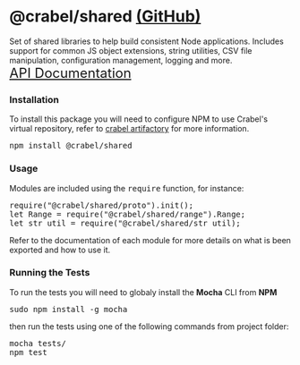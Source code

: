 <!-- 
    README.md is provided in HTML format to avoid rendering issues with JSDoc using the 
    TUI Template.
-->

<h1><b>@crabel/shared</b> <a href="https://git2.hq.crabel.com/node-common/shared">(GitHub)</a></h1>
Set of shared libraries to help build consistent Node applications. Includes support 
for common JS object extensions, string utilities, CSV file manipulation, 
configuration management, logging and more.<br>

<a href="https://git2.hq.crabel.com/pages/node-common/shared" style="font-size: 24px">
    API Documentation
</a><br>

<h3><b>Installation</b></h3>
To install this package you will need to configure NPM to use Crabel's virtual repository,
refer to <a href="https://artifactory.hq.crabel.com">crabel artifactory</a> for more
information.
<pre>npm install @crabel/shared</pre>

<h3><b>Usage</b></h3>
Modules are included using the <tt>require</tt> function, for instance:
<pre>
require("@crabel/shared/proto").init();
let Range = require("@crabel/shared/range").Range;
let str_util = require("@crabel/shared/str_util);
</pre>

Refer to the documentation of each module for more details on what is been exported and
how to use it.

<h3><b>Running the Tests</b></h3>
To run the tests you will need to globaly install the <b>Mocha</b> CLI from <b>NPM</b>
<pre>sudo npm install -g mocha</pre>
then run the tests using one of the following commands from project folder:
<pre>
mocha tests/
npm test
</pre>
